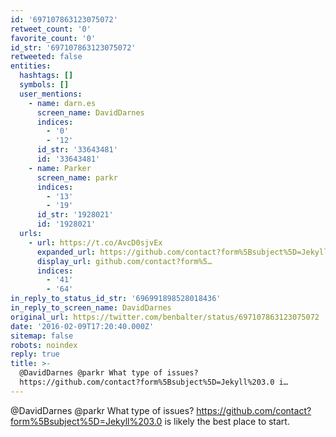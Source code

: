 ```yaml
---
id: '697107863123075072'
retweet_count: '0'
favorite_count: '0'
id_str: '697107863123075072'
retweeted: false
entities:
  hashtags: []
  symbols: []
  user_mentions:
    - name: darn.es
      screen_name: DavidDarnes
      indices:
        - '0'
        - '12'
      id_str: '33643481'
      id: '33643481'
    - name: Parker
      screen_name: parkr
      indices:
        - '13'
        - '19'
      id_str: '1928021'
      id: '1928021'
  urls:
    - url: https://t.co/AvcD0sjvEx
      expanded_url: https://github.com/contact?form%5Bsubject%5D=Jekyll%203.0
      display_url: github.com/contact?form%5…
      indices:
        - '41'
        - '64'
in_reply_to_status_id_str: '696991898528018436'
in_reply_to_screen_name: DavidDarnes
original_url: https://twitter.com/benbalter/status/697107863123075072
date: '2016-02-09T17:20:40.000Z'
sitemap: false
robots: noindex
reply: true
title: >-
  @DavidDarnes @parkr What type of issues?
  https://github.com/contact?form%5Bsubject%5D=Jekyll%203.0 i…
---
```


@DavidDarnes @parkr What type of issues? https://github.com/contact?form%5Bsubject%5D=Jekyll%203.0 is likely the best place to start.